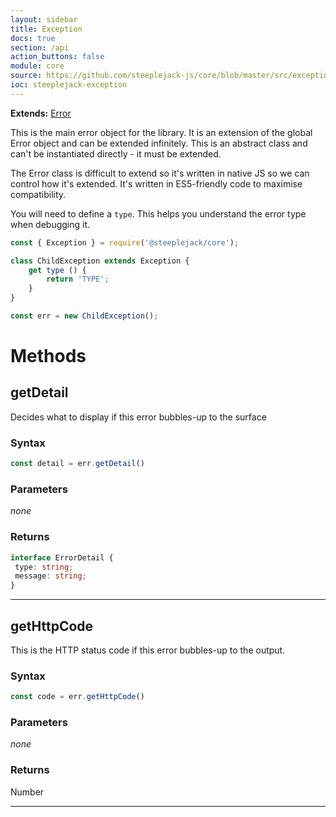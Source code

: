 ```yaml
---
layout: sidebar
title: Exception
docs: true
section: /api
action_buttons: false
module: core
source: https://github.com/steeplejack-js/core/blob/master/src/exception/index.js
ioc: steeplejack-exception
---
```


**Extends:** [Error](https://developer.mozilla.org/en/docs/Web/JavaScript/Reference/Global_Objects/Error)

This is the main error object for the library. It is an extension of the global Error object and can be extended 
infinitely. This is an abstract class and can't be instantiated directly - it must be extended.

The Error class is difficult to extend so it's written in native JS so we can control how it's extended. It's written
in ES5-friendly code to maximise compatibility.

You will need to define a `type`. This helps you understand the error type when debugging it.

```javascript
const { Exception } = require('@steeplejack/core');

class ChildException extends Exception {
    get type () {
        return 'TYPE';
    }
}

const err = new ChildException();
```

# Methods

## getDetail

Decides what to display if this error bubbles-up to the surface

### Syntax

```javascript
const detail = err.getDetail()
```

### Parameters

_none_

### Returns

```typescript
interface ErrorDetail {
 type: string;
 message: string;
}
```

---


## getHttpCode

This is the HTTP status code if this error bubbles-up to the output.

### Syntax

```javascript
const code = err.getHttpCode()
```

### Parameters

_none_

### Returns

Number

---
